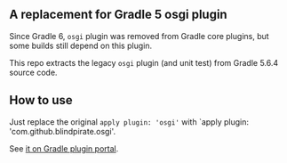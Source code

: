 ## A replacement for Gradle 5 osgi plugin

Since Gradle 6, `osgi` plugin was removed from Gradle core plugins, but some builds still depend on this plugin.

This repo extracts the legacy `osgi` plugin (and unit test) from Gradle 5.6.4 source code.

## How to use

Just replace the original `apply plugin: 'osgi'` with `apply plugin: 'com.github.blindpirate.osgi'.

See [it on Gradle plugin portal](https://plugins.gradle.org/plugin/com.github.blindpirate.osgi). 


